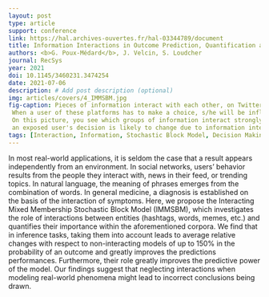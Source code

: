 ```yaml
---
layout: post
type: article
support: conference
link: https://hal.archives-ouvertes.fr/hal-03344789/document
title: Information Interactions in Outcome Prediction, Quantification and Interpretation using Stochastic Block Models
authors: <b>G. Poux-Médard</b>, J. Velcin, S. Loudcher
journal: RecSys
year: 2021
doi: 10.1145/3460231.3474254
date: 2021-07-06
description: # Add post description (optional)
img: articles/covers/4_IMMSBM.jpg
fig-caption: Pieces of information interact with each other, on Twitter, Reddit, Spotify, etc. 
 When a user of these platforms has to make a choice, s/he will be influenced by this interaction.
 On this picture, you see which groups of information interact strongly with each other. The darker the color, the more
 an exposed user's decision is likely to change due to information interaction.
tags: [Interaction, Information, Stochastic Block Model, Decision Making Process, Human Behavior, Choice Mechanisms]
---
```



In most real-world applications, it is seldom the case that a result appears 
independently from an environment. In social networks, users’ behavior results 
from the people they interact with, news in their feed, or trending topics. 
In natural language, the meaning of phrases emerges from the combination of words. 
In general medicine, a diagnosis is established on the basis of the interaction of 
symptoms. Here, we propose the Interacting Mixed Membership Stochastic Block Model 
(IMMSBM), which investigates the role of interactions between entities 
(hashtags, words, memes, etc.) and quantifies their importance within the aforementioned 
corpora. We find that in inference tasks, taking them into account leads to average 
relative changes with respect to non-interacting models of up to 150\% in the 
probability of an outcome and greatly improves the predictions performances. 
Furthermore, their role greatly improves the predictive power of the model. Our 
findings suggest that neglecting interactions when modeling real-world phenomena 
might lead to incorrect conclusions being drawn.